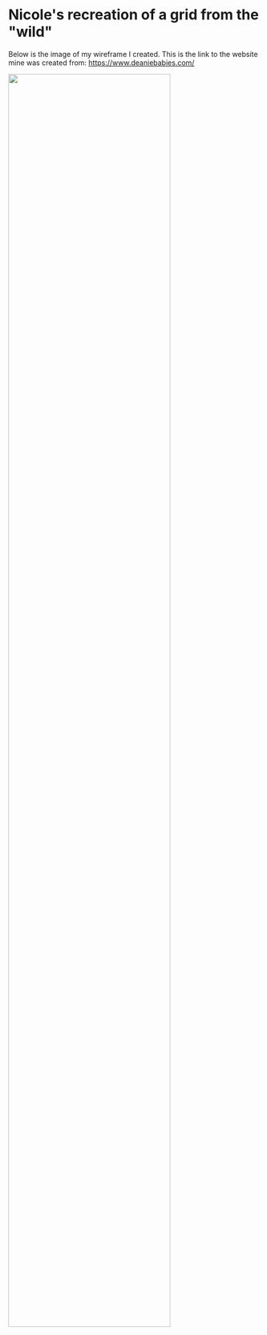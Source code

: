 # Nicole's recreation of a grid from the "wild"

Below is the image of my wireframe I created.
This is the link to the website mine was created from:
https://www.deaniebabies.com/

<img style="width:80%" src="assets/images/Wireframe_schmidt">